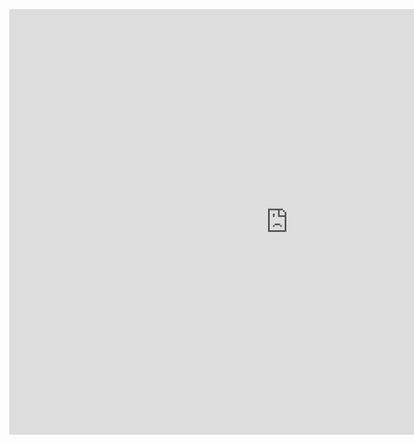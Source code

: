 <div style="padding:76.43% 0 0 0;position:relative;"><iframe src="https://player.vimeo.com/video/611100232?h=9f75b8c475&amp;badge=0&amp;autopause=0&amp;player_id=0&amp;app_id=58479" frameborder="0" allow="autoplay; fullscreen; picture-in-picture" allowfullscreen style="position:absolute;top:0;left:0;width:200%;height:200%;" title="joined16.mp4"></iframe></div><script src="https://player.vimeo.com/api/player.js"></script>

